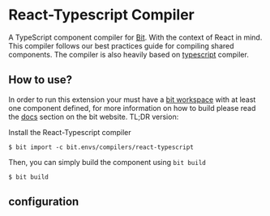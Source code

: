 # React-Typescript Compiler

A TypeScript component compiler for [Bit](https://github.com/teambit/bit). With the context of React in mind. This compiler follows our best practices guide for compiling shared components. The compiler is also heavily based on [typescript](../ts-compiler/README.md) compiler.

## How to use?

In order to run this extension your must have a [bit workspace](https://docs.bit.dev/docs/concepts#bit-workspace) with at least one component defined, for more information on how to build please read the [docs](https://docs.bit.dev/docs/building-components) section on the bit website. TL;DR version:

Install the React-Typescript compiler

```
$ bit import -c bit.envs/compilers/react-typescript
```

Then, you can simply build the component using `bit build`

```
$ bit build
```

## configuration
